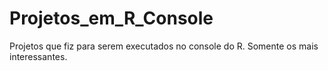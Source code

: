 # Projetos_em_R_Console
Projetos que fiz para serem executados no console do R. Somente os mais interessantes.
